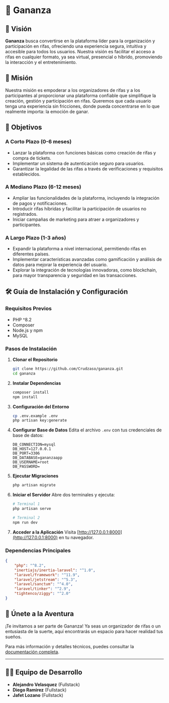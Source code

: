 # 📱 Gananza

## 🌟 Visión
**Gananza** busca convertirse en la plataforma líder para la organización y participación en rifas, ofreciendo una experiencia segura, intuitiva y accesible para todos los usuarios. Nuestra visión es facilitar el acceso a rifas en cualquier formato, ya sea virtual, presencial o híbrido, promoviendo la interacción y el entretenimiento.

## 🎯 Misión
Nuestra misión es empoderar a los organizadores de rifas y a los participantes al proporcionar una plataforma confiable que simplifique la creación, gestión y participación en rifas. Queremos que cada usuario tenga una experiencia sin fricciones, donde pueda concentrarse en lo que realmente importa: la emoción de ganar.

## 📅 Objetivos

### A Corto Plazo (0-6 meses)
- Lanzar la plataforma con funciones básicas como creación de rifas y compra de tickets.
- Implementar un sistema de autenticación seguro para usuarios.
- Garantizar la legalidad de las rifas a través de verificaciones y requisitos establecidos.

### A Mediano Plazo (6-12 meses)
- Ampliar las funcionalidades de la plataforma, incluyendo la integración de pagos y notificaciones.
- Introducir rifas híbridas y facilitar la participación de usuarios no registrados.
- Iniciar campañas de marketing para atraer a organizadores y participantes.

### A Largo Plazo (1-3 años)
- Expandir la plataforma a nivel internacional, permitiendo rifas en diferentes países.
- Implementar características avanzadas como gamificación y análisis de datos para mejorar la experiencia del usuario.
- Explorar la integración de tecnologías innovadoras, como blockchain, para mayor transparencia y seguridad en las transacciones.

## 🛠️ Guía de Instalación y Configuración

### Requisitos Previos
- PHP ^8.2
- Composer
- Node.js y npm
- MySQL

### Pasos de Instalación

1. **Clonar el Repositorio**
   ```bash
   git clone https://github.com/Crudzaso/gananza.git
   cd gananza
   ```

2. **Instalar Dependencias**
   ```bash
   composer install
   npm install
   ```

3. **Configuración del Entorno**
   ```bash
   cp .env.example .env
   php artisan key:generate
   ```

4. **Configurar Base de Datos**
   Edita el archivo `.env` con tus credenciales de base de datos:
   ```plaintext
   DB_CONNECTION=mysql
   DB_HOST=127.0.0.1
   DB_PORT=3306
   DB_DATABASE=gananzaapp
   DB_USERNAME=root
   DB_PASSWORD=
   ```

5. **Ejecutar Migraciones**
   ```bash
   php artisan migrate
   ```

6. **Iniciar el Servidor**
   Abre dos terminales y ejecuta:
   ```bash
   # Terminal 1
   php artisan serve

   # Terminal 2
   npm run dev
   ```

7. **Acceder a la Aplicación**
   Visita [http://127.0.0.1:8000](http://127.0.0.1:8000) en tu navegador.

### Dependencias Principales
   ```json
   {
       "php": "^8.2",
       "inertiajs/inertia-laravel": "^1.0",
       "laravel/framework": "^11.9",
       "laravel/jetstream": "^5.3",
       "laravel/sanctum": "^4.0",
       "laravel/tinker": "^2.9",
       "tightenco/ziggy": "^2.0"
   }
   ```

## 🚀 Únete a la Aventura
¡Te invitamos a ser parte de Gananza! Ya seas un organizador de rifas o un entusiasta de la suerte, aquí encontrarás un espacio para hacer realidad tus sueños.

Para más información y detalles técnicos, puedes consultar la [documentación completa](https://www.notion.so/General-Documentation-Mi-Rifa-12a84226c7a480448ff5e71fc322215c?pvs=21).

---

## 👨‍💻 Equipo de Desarrollo
- **Alejandro Velasquez** (Fullstack)
- **Diego Ramirez** (Fullstack)
- **Jafet Lozano** (Fullstack)
